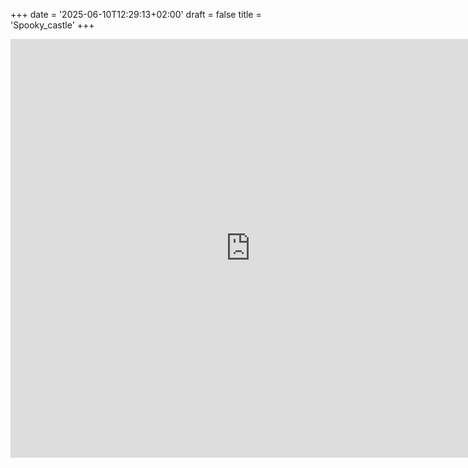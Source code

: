 +++
date = '2025-06-10T12:29:13+02:00'
draft = false
title = 'Spooky_castle'
+++
<iframe frameborder="0" src="https://itch.io/embed-upload/382084?color=706b8f" allowfullscreen="" width="768" height="670"><a href="https://kanatos.itch.io/spooky-castle">Play Spooky castle on itch.io</a></iframe>

